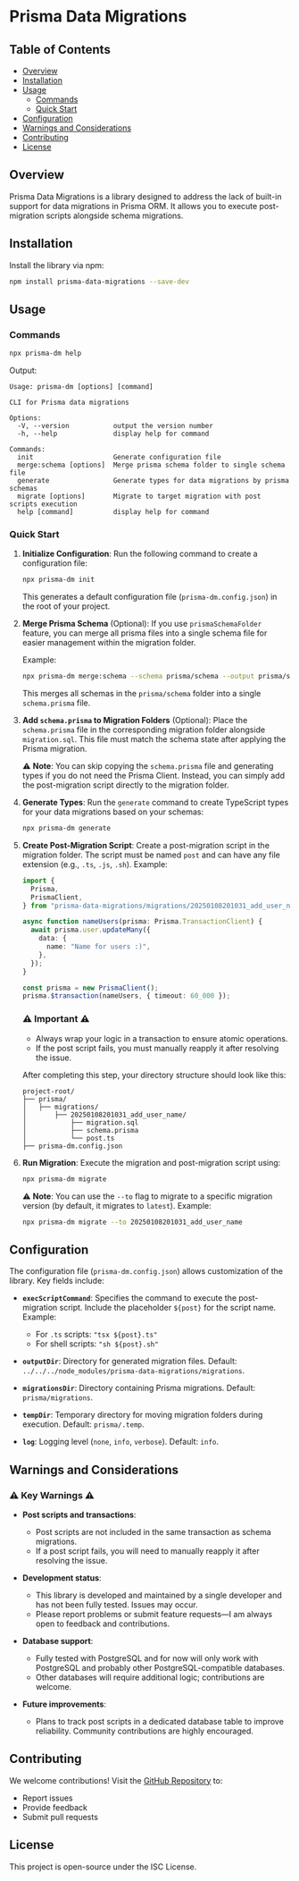 # Prisma Data Migrations

## Table of Contents

- [Overview](#overview)
- [Installation](#installation)
- [Usage](#usage)
  - [Commands](#commands)
  - [Quick Start](#quick-start)
- [Configuration](#configuration)
- [Warnings and Considerations](#warnings-and-considerations)
- [Contributing](#contributing)
- [License](#license)

## Overview

Prisma Data Migrations is a library designed to address the lack of built-in support for data migrations in Prisma ORM. It allows you to execute post-migration scripts alongside schema migrations.

## Installation

Install the library via npm:

```bash
npm install prisma-data-migrations --save-dev
```

## Usage

### Commands

```bash
npx prisma-dm help
```

Output:

```
Usage: prisma-dm [options] [command]

CLI for Prisma data migrations

Options:
  -V, --version           output the version number
  -h, --help              display help for command

Commands:
  init                    Generate configuration file
  merge:schema [options]  Merge prisma schema folder to single schema file
  generate                Generate types for data migrations by prisma schemas
  migrate [options]       Migrate to target migration with post scripts execution
  help [command]          display help for command
```

### Quick Start

1. **Initialize Configuration**:
   Run the following command to create a configuration file:

   ```bash
   npx prisma-dm init
   ```

   This generates a default configuration file (`prisma-dm.config.json`) in the root of your project.

2. **Merge Prisma Schema** (Optional):
   If you use `prismaSchemaFolder` feature, you can merge all prisma files into a single schema file for easier management within the migration folder.

   Example:

   ```bash
   npx prisma-dm merge:schema --schema prisma/schema --output prisma/schema.prisma
   ```

   This merges all schemas in the `prisma/schema` folder into a single `schema.prisma` file.

3. **Add `schema.prisma` to Migration Folders** (Optional):
   Place the `schema.prisma` file in the corresponding migration folder alongside `migration.sql`. This file must match the schema state after applying the Prisma migration.

   ⚠️ **Note**: You can skip copying the `schema.prisma` file and generating types if you do not need the Prisma Client. Instead, you can simply add the post-migration script directly to the migration folder.

4. **Generate Types**:
   Run the `generate` command to create TypeScript types for your data migrations based on your schemas:

   ```bash
   npx prisma-dm generate
   ```

5. **Create Post-Migration Script**:
   Create a post-migration script in the migration folder. The script must be named `post` and can have any file extension (e.g., `.ts`, `.js`, `.sh`). Example:

   ```typescript
   import {
     Prisma,
     PrismaClient,
   } from "prisma-data-migrations/migrations/20250108201031_add_user_name";

   async function nameUsers(prisma: Prisma.TransactionClient) {
     await prisma.user.updateMany({
       data: {
         name: "Name for users :)",
       },
     });
   }

   const prisma = new PrismaClient();
   prisma.$transaction(nameUsers, { timeout: 60_000 });
   ```

   ### ⚠️ **Important** ⚠️

   - Always wrap your logic in a transaction to ensure atomic operations.
   - If the post script fails, you must manually reapply it after resolving the issue.

   After completing this step, your directory structure should look like this:

   ```
   project-root/
   ├── prisma/
   │   ├── migrations/
   │       ├── 20250108201031_add_user_name/
   │           ├── migration.sql
   │           ├── schema.prisma
   │           └── post.ts
   ├── prisma-dm.config.json
   ```

6. **Run Migration**:
   Execute the migration and post-migration script using:

   ```bash
   npx prisma-dm migrate
   ```

   ⚠️ **Note**: You can use the `--to` flag to migrate to a specific migration version (by default, it migrates to `latest`). Example:

   ```bash
   npx prisma-dm migrate --to 20250108201031_add_user_name
   ```

## Configuration

The configuration file (`prisma-dm.config.json`) allows customization of the library. Key fields include:

- **`execScriptCommand`**: Specifies the command to execute the post-migration script. Include the placeholder `${post}` for the script name. Example:

  - For `.ts` scripts: `"tsx ${post}.ts"`
  - For shell scripts: `"sh ${post}.sh"`

- **`outputDir`**: Directory for generated migration files. Default: `../../../node_modules/prisma-data-migrations/migrations`.

- **`migrationsDir`**: Directory containing Prisma migrations. Default: `prisma/migrations`.

- **`tempDir`**: Temporary directory for moving migration folders during execution. Default: `prisma/.temp`.

- **`log`**: Logging level (`none`, `info`, `verbose`). Default: `info`.

## Warnings and Considerations

### ⚠️ Key Warnings ⚠️

- **Post scripts and transactions**:

  - Post scripts are not included in the same transaction as schema migrations.
  - If a post script fails, you will need to manually reapply it after resolving the issue.

- **Development status**:

  - This library is developed and maintained by a single developer and has not been fully tested. Issues may occur.
  - Please report problems or submit feature requests—I am always open to feedback and contributions.

- **Database support**:

  - Fully tested with PostgreSQL and for now will only work with PostgreSQL and probably other PostgreSQL-compatible databases.
  - Other databases will require additional logic; contributions are welcome.

- **Future improvements**:
  - Plans to track post scripts in a dedicated database table to improve reliability. Community contributions are highly encouraged.

## Contributing

We welcome contributions! Visit the [GitHub Repository](https://github.com/Softjey/prisma-dm) to:

- Report issues
- Provide feedback
- Submit pull requests

## License

This project is open-source under the ISC License.
